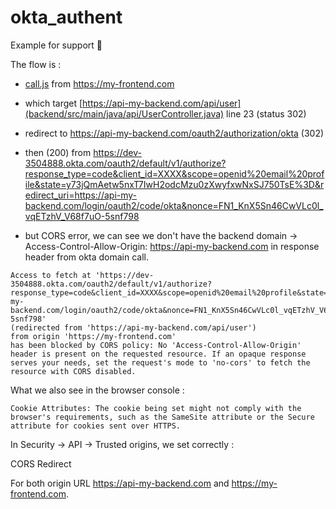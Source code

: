 # okta_authent

Example for support 🙏


The flow is :

* [call.js](frontend/call.js) from https://my-frontend.com

* which target [https://api-my-backend.com/api/user](backend/src/main/java/api/UserController.java) line 23 (status 302)

* redirect to https://api-my-backend.com/oauth2/authorization/okta (302)

* then (200) from https://dev-3504888.okta.com/oauth2/default/v1/authorize?response_type=code&client_id=XXXX&scope=openid%20email%20profile&state=y73jQmAetw5nxT7IwH2odcMzu0zXwyfxwNxSJ750TsE%3D&redirect_uri=https://api-my-backend.com/login/oauth2/code/okta&nonce=FN1_KnX5Sn46CwVLc0l_vqETzhV_V68f7uO-5snf798

* but CORS error, we can see we don't have the backend domain -> Access-Control-Allow-Origin: https://api-my-backend.com
in response header from okta domain call.

```console
Access to fetch at 'https://dev-3504888.okta.com/oauth2/default/v1/authorize?response_type=code&client_id=XXXX&scope=openid%20email%20profile&state=y73jQmAetw5nxT7IwH2odcMzu0zXwyfxwNxSJ750TsE%3D&redirect_uri=https://api-my-backend.com/login/oauth2/code/okta&nonce=FN1_KnX5Sn46CwVLc0l_vqETzhV_V68f7uO-5snf798'
(redirected from 'https://api-my-backend.com/api/user')
from origin 'https://my-frontend.com'
has been blocked by CORS policy: No 'Access-Control-Allow-Origin' header is present on the requested resource. If an opaque response serves your needs, set the request's mode to 'no-cors' to fetch the resource with CORS disabled.
```

What we also see in the browser console :
```
Cookie Attributes: The cookie being set might not comply with the browser's requirements, such as the SameSite attribute or the Secure attribute for cookies sent over HTTPS.
```


In Security -> API -> Trusted origins, we set correctly :

CORS
Redirect 

For both origin URL https://api-my-backend.com and https://my-frontend.com.


